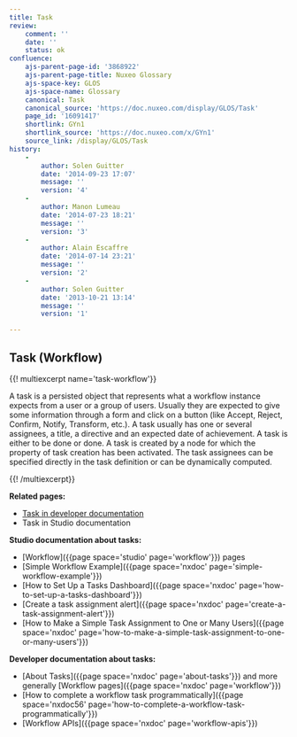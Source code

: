 ```yaml
---
title: Task
review:
    comment: ''
    date: ''
    status: ok
confluence:
    ajs-parent-page-id: '3868922'
    ajs-parent-page-title: Nuxeo Glossary
    ajs-space-key: GLOS
    ajs-space-name: Glossary
    canonical: Task
    canonical_source: 'https://doc.nuxeo.com/display/GLOS/Task'
    page_id: '16091417'
    shortlink: GYn1
    shortlink_source: 'https://doc.nuxeo.com/x/GYn1'
    source_link: /display/GLOS/Task
history:
    - 
        author: Solen Guitter
        date: '2014-09-23 17:07'
        message: ''
        version: '4'
    - 
        author: Manon Lumeau
        date: '2014-07-23 18:21'
        message: ''
        version: '3'
    - 
        author: Alain Escaffre
        date: '2014-07-14 23:21'
        message: ''
        version: '2'
    - 
        author: Solen Guitter
        date: '2013-10-21 13:14'
        message: ''
        version: '1'

---
```

## Task (Workflow)

{{! multiexcerpt name='task-workflow'}}

A task is a persisted object that represents what a workflow instance expects from a user or a group of users. Usually they are expected to give some information through a form and click on a button (like Accept, Reject, Confirm, Notify, Transform, etc.). A task usually has one or several assignees, a title, a directive and an expected date of achievement. A task is either to be done or done. A task is created by a node for which the property of task creation has been activated. The task assignees can be specified directly in the task definition or can be dynamically computed.

{{! /multiexcerpt}}

**Related pages:**

*   [Task in developer documentation](http://doc.nuxeo.com/x/OwzF)
*   Task in Studio documentation

**Studio documentation about tasks:**

*   [Workflow]({{page space='studio' page='workflow'}}) pages
*   [Simple Workflow Example]({{page space='nxdoc' page='simple-workflow-example'}})
*   [How to Set Up a Tasks Dashboard]({{page space='nxdoc' page='how-to-set-up-a-tasks-dashboard'}})
*   [Create a task assignment alert]({{page space='nxdoc' page='create-a-task-assignment-alert'}})
*   [How to Make a Simple Task Assignment to One or Many Users]({{page space='nxdoc' page='how-to-make-a-simple-task-assignment-to-one-or-many-users'}})

**Developer documentation about tasks:**

*   [About Tasks]({{page space='nxdoc' page='about-tasks'}}) and more generally [Workflow pages]({{page space='nxdoc' page='workflow'}})
*   [How to complete a workflow task programmatically]({{page space='nxdoc56' page='how-to-complete-a-workflow-task-programmatically'}})
*   [Workflow APIs]({{page space='nxdoc' page='workflow-apis'}})